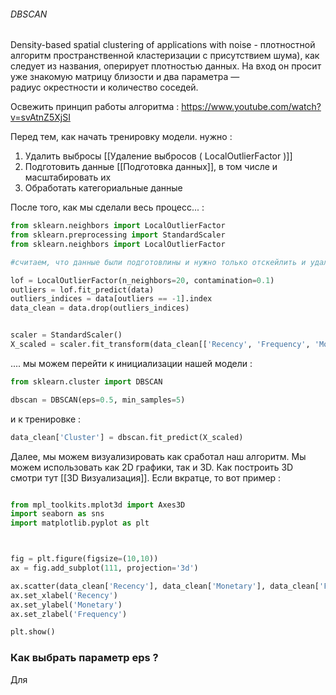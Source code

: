 <h6>DBSCAN</h6>
Density-based spatial clustering of applications with noise - плотностной алгоритм пространственной кластеризации с присутствием шума), как следует из названия, оперирует плотностью данных. На вход он просит уже знакомую матрицу близости и два параметра — радиус окрестности и количество соседей.

Освежить принцип работы алгоритма : https://www.youtube.com/watch?v=svAtnZ5XjSI

Перед тем, как начать тренировку модели. нужно : 
1)  Удалить выбросы [[Удаление выбросов ( LocalOutlierFactor )]]
2) Подготовить данные [[Подготовка данных]], в том числе и масштабировать их
3) Обработать категориальные данные 

После того, как мы сделали весь процесc... : 

```python
from sklearn.neighbors import LocalOutlierFactor
from sklearn.preprocessing import StandardScaler
from sklearn.neighbors import LocalOutlierFactor

#считаем, что данные были подготовлины и нужно только отскейлить и удалить выбросы

lof = LocalOutlierFactor(n_neighbors=20, contamination=0.1)
outliers = lof.fit_predict(data)
outliers_indices = data[outliers == -1].index
data_clean = data.drop(outliers_indices)


scaler = StandardScaler()
X_scaled = scaler.fit_transform(data_clean[['Recency', 'Frequency', 'Monetary']])
```

.... мы можем перейти к инициализации нашей модели : 

```python 
from sklearn.cluster import DBSCAN

dbscan = DBSCAN(eps=0.5, min_samples=5)
```

и к тренировке : 

```python
data_clean['Cluster'] = dbscan.fit_predict(X_scaled)
```

Далее, мы можем визуализировать как сработал наш алгоритм. Мы можем использовать как 2D графики, так и 3D. Как построить 3D смотри тут [[3D Визуализация]]. Если вкратце, то вот пример : 

```python

from mpl_toolkits.mplot3d import Axes3D
import seaborn as sns
import matplotlib.pyplot as plt



fig = plt.figure(figsize=(10,10))
ax = fig.add_subplot(111, projection='3d')

ax.scatter(data_clean['Recency'], data_clean['Monetary'], data_clean['Frequency'], c=data_clean['Cluster'])
ax.set_xlabel('Recency')
ax.set_ylabel('Monetary')
ax.set_zlabel('Frequency')

plt.show()

```

<h3>Как выбрать параметр eps ? </h3>

Для 
